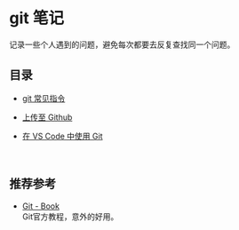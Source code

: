 # git 笔记

记录一些个人遇到的问题，避免每次都要去反复查找同一个问题。

## 目录

- [git 常见指令](git常见指令.md)

- [上传至 Github](github.md)

- [在 VS Code 中使用 Git](git-in-vscode.md)

<br>

## 推荐参考

- [Git - Book](https://git-scm.com/book/zh/v2)  
  Git官方教程，意外的好用。

